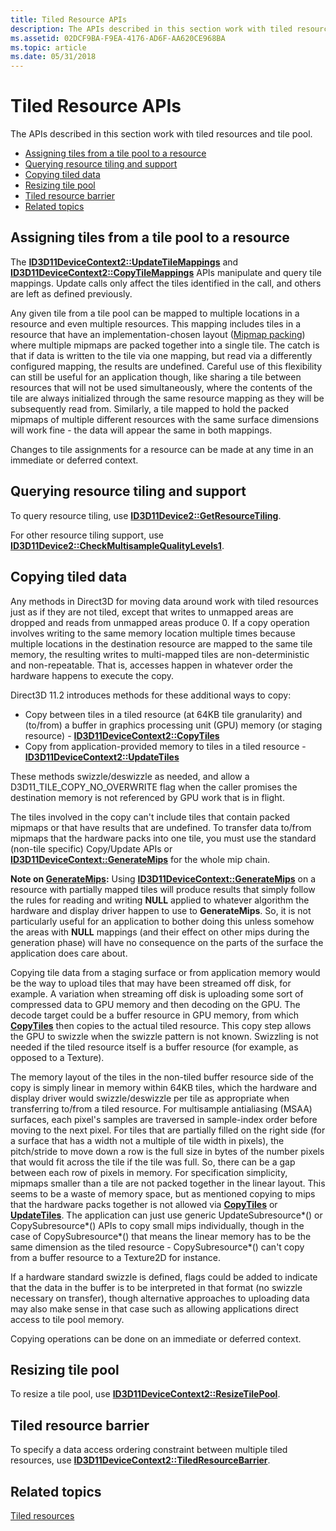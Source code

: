 ```yaml
---
title: Tiled Resource APIs
description: The APIs described in this section work with tiled resources and tile pool.
ms.assetid: 02DCF9BA-F9EA-4176-AD6F-AA620CE968BA
ms.topic: article
ms.date: 05/31/2018
---
```


# Tiled Resource APIs

The APIs described in this section work with tiled resources and tile pool.

-   [Assigning tiles from a tile pool to a resource](#assigning-tiles-from-a-tile-pool-to-a-resource)
-   [Querying resource tiling and support](#querying-resource-tiling-and-support)
-   [Copying tiled data](#copying-tiled-data)
-   [Resizing tile pool](#resizing-tile-pool)
-   [Tiled resource barrier](#tiled-resource-barrier)
-   [Related topics](#related-topics)

## Assigning tiles from a tile pool to a resource

The [**ID3D11DeviceContext2::UpdateTileMappings**](/windows/desktop/api/D3D11_2/nf-d3d11_2-id3d11devicecontext2-updatetilemappings) and [**ID3D11DeviceContext2::CopyTileMappings**](/windows/desktop/api/D3D11_2/nf-d3d11_2-id3d11devicecontext2-copytilemappings) APIs manipulate and query tile mappings. Update calls only affect the tiles identified in the call, and others are left as defined previously.

Any given tile from a tile pool can be mapped to multiple locations in a resource and even multiple resources. This mapping includes tiles in a resource that have an implementation-chosen layout ([Mipmap packing](mipmap-packing.md)) where multiple mipmaps are packed together into a single tile. The catch is that if data is written to the tile via one mapping, but read via a differently configured mapping, the results are undefined. Careful use of this flexibility can still be useful for an application though, like sharing a tile between resources that will not be used simultaneously, where the contents of the tile are always initialized through the same resource mapping as they will be subsequently read from. Similarly, a tile mapped to hold the packed mipmaps of multiple different resources with the same surface dimensions will work fine - the data will appear the same in both mappings.

Changes to tile assignments for a resource can be made at any time in an immediate or deferred context.

## Querying resource tiling and support

To query resource tiling, use [**ID3D11Device2::GetResourceTiling**](/windows/desktop/api/D3D11_2/nf-d3d11_2-id3d11device2-getresourcetiling).

For other resource tiling support, use [**ID3D11Device2::CheckMultisampleQualityLevels1**](/windows/desktop/api/D3D11_2/nf-d3d11_2-id3d11device2-checkmultisamplequalitylevels1).

## Copying tiled data

Any methods in Direct3D for moving data around work with tiled resources just as if they are not tiled, except that writes to unmapped areas are dropped and reads from unmapped areas produce 0. If a copy operation involves writing to the same memory location multiple times because multiple locations in the destination resource are mapped to the same tile memory, the resulting writes to multi-mapped tiles are non-deterministic and non-repeatable. That is, accesses happen in whatever order the hardware happens to execute the copy.

Direct3D 11.2 introduces methods for these additional ways to copy:

-   Copy between tiles in a tiled resource (at 64KB tile granularity) and (to/from) a buffer in graphics processing unit (GPU) memory (or staging resource) - [**ID3D11DeviceContext2::CopyTiles**](/windows/desktop/api/D3D11_2/nf-d3d11_2-id3d11devicecontext2-copytiles)
-   Copy from application-provided memory to tiles in a tiled resource - [**ID3D11DeviceContext2::UpdateTiles**](/windows/desktop/api/D3D11_2/nf-d3d11_2-id3d11devicecontext2-updatetiles)

These methods swizzle/deswizzle as needed, and allow a D3D11\_TILE\_COPY\_NO\_OVERWRITE flag when the caller promises the destination memory is not referenced by GPU work that is in flight.

The tiles involved in the copy can't include tiles that contain packed mipmaps or that have results that are undefined. To transfer data to/from mipmaps that the hardware packs into one tile, you must use the standard (non-tile specific) Copy/Update APIs or [**ID3D11DeviceContext::GenerateMips**](/windows/desktop/api/D3D11/nf-d3d11-id3d11devicecontext-generatemips) for the whole mip chain.

**Note on [**GenerateMips**](/windows/desktop/api/D3D11/nf-d3d11-id3d11devicecontext-generatemips):** Using [**ID3D11DeviceContext::GenerateMips**](/windows/desktop/api/D3D11/nf-d3d11-id3d11devicecontext-generatemips) on a resource with partially mapped tiles will produce results that simply follow the rules for reading and writing **NULL** applied to whatever algorithm the hardware and display driver happen to use to **GenerateMips**. So, it is not particularly useful for an application to bother doing this unless somehow the areas with **NULL** mappings (and their effect on other mips during the generation phase) will have no consequence on the parts of the surface the application does care about.

Copying tile data from a staging surface or from application memory would be the way to upload tiles that may have been streamed off disk, for example. A variation when streaming off disk is uploading some sort of compressed data to GPU memory and then decoding on the GPU. The decode target could be a buffer resource in GPU memory, from which [**CopyTiles**](/windows/desktop/api/D3D11_2/nf-d3d11_2-id3d11devicecontext2-copytiles) then copies to the actual tiled resource. This copy step allows the GPU to swizzle when the swizzle pattern is not known. Swizzling is not needed if the tiled resource itself is a buffer resource (for example, as opposed to a Texture).

The memory layout of the tiles in the non-tiled buffer resource side of the copy is simply linear in memory within 64KB tiles, which the hardware and display driver would swizzle/deswizzle per tile as appropriate when transferring to/from a tiled resource. For multisample antialiasing (MSAA) surfaces, each pixel's samples are traversed in sample-index order before moving to the next pixel. For tiles that are partially filled on the right side (for a surface that has a width not a multiple of tile width in pixels), the pitch/stride to move down a row is the full size in bytes of the number pixels that would fit across the tile if the tile was full. So, there can be a gap between each row of pixels in memory. For specification simplicity, mipmaps smaller than a tile are not packed together in the linear layout. This seems to be a waste of memory space, but as mentioned copying to mips that the hardware packs together is not allowed via [**CopyTiles**](/windows/desktop/api/D3D11_2/nf-d3d11_2-id3d11devicecontext2-copytiles) or [**UpdateTiles**](/windows/desktop/api/D3D11_2/nf-d3d11_2-id3d11devicecontext2-updatetiles). The application can just use generic UpdateSubresource\*() or CopySubresource\*() APIs to copy small mips individually, though in the case of CopySubresource\*() that means the linear memory has to be the same dimension as the tiled resource - CopySubresource\*() can't copy from a buffer resource to a Texture2D for instance.

If a hardware standard swizzle is defined, flags could be added to indicate that the data in the buffer is to be interpreted in that format (no swizzle necessary on transfer), though alternative approaches to uploading data may also make sense in that case such as allowing applications direct access to tile pool memory.

Copying operations can be done on an immediate or deferred context.

## Resizing tile pool

To resize a tile pool, use [**ID3D11DeviceContext2::ResizeTilePool**](/windows/desktop/api/D3D11_2/nf-d3d11_2-id3d11devicecontext2-resizetilepool).

## Tiled resource barrier

To specify a data access ordering constraint between multiple tiled resources, use [**ID3D11DeviceContext2::TiledResourceBarrier**](/windows/desktop/api/D3D11_2/nf-d3d11_2-id3d11devicecontext2-tiledresourcebarrier).

## Related topics

<dl> <dt>

[Tiled resources](tiled-resources.md)
</dt> </dl>

 

 




